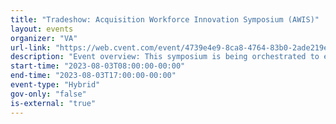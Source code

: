 ```yaml
---
title: "Tradeshow: Acquisition Workforce Innovation Symposium (AWIS)"
layout: events
organizer: "VA"
url-link: "https://web.cvent.com/event/4739e4e9-8ca8-4764-83b0-2ade219e897b/summary"
description: "Event overview: This symposium is being orchestrated to enhance the professional readiness and intrinsic knowledge of contracting communities (CO, CORs & PMs) across the Federal footprint. Additionally, the AWIS will focus on improving the overall capabilities of the acquisition workforce with immediate emphasis on learning communities, employee engagement, enhanced customer service and the closure of identified acquisition business and technical competency gaps."
start-time: "2023-08-03T08:00:00-00:00"
end-time: "2023-08-03T17:00:00-00:00"
event-type: "Hybrid"
gov-only: "false"
is-external: "true"
---
```

